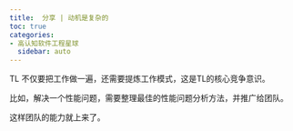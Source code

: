 ```yaml
---
title:  分享 | 动机是复杂的
toc: true
categories:
- 高认知软件工程星球
  sidebar: auto
---
```


TL 不仅要把工作做一遍，还需要提炼工作模式，这是TL的核心竞争意识。

比如，解决一个性能问题，需要整理最佳的性能问题分析方法，并推广给团队。

这样团队的能力就上来了。
